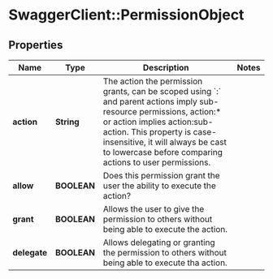 # SwaggerClient::PermissionObject

## Properties
Name | Type | Description | Notes
------------ | ------------- | ------------- | -------------
**action** | **String** | The action the permission grants, can be scoped using &#x60;:&#x60; and parent actions imply sub-resource permissions, action:* or action implies action:sub-action. This property is case-insensitive, it will always be cast to lowercase before comparing actions to user permissions. | 
**allow** | **BOOLEAN** | Does this permission grant the user the ability to execute the action? | 
**grant** | **BOOLEAN** | Allows the user to give the permission to others without being able to execute the action. | 
**delegate** | **BOOLEAN** | Allows delegating or granting the permission to others without being able to execute tha action. | 

